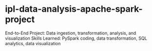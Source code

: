 # ipl-data-analysis-apache-spark-project
End-to-End Project: Data ingestion, transformation, analysis, and visualization Skills Learned: PySpark coding, data transformation, SQL analytics, data visualization
